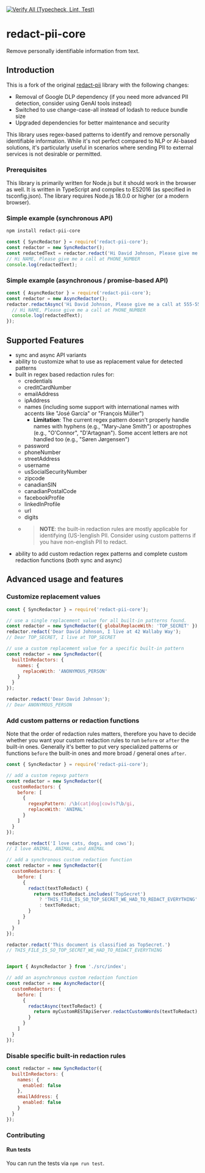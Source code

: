 [![Verify All (Typecheck, Lint, Test)](https://github.com/able-wong/redact-pii-core/actions/workflows/verify_all.yml/badge.svg)](https://github.com/able-wong/redact-pii-core/actions/workflows/verify_all.yml)

# redact-pii-core

Remove personally identifiable information from text.

## Introduction

This is a fork of the original [redact-pii](https://github.com/solvvy/redact-pii) library with the following changes:

- Removal of Google DLP dependency (if you need more advanced PII detection, consider using GenAI tools instead)
- Switched to use change-case-all instead of lodash to reduce bundle size
- Upgraded dependencies for better maintenance and security

This library uses regex-based patterns to identify and remove personally identifiable information. While it's not perfect compared to NLP or AI-based solutions, it's particularly useful in scenarios where sending PII to external services is not desirable or permitted.

### Prerequisites

This library is primarily written for Node.js but it should work in the browser as well.
It is written in TypeScript and compiles to ES2016 (as specified in tsconfig.json). The library requires Node.js 18.0.0 or higher (or a modern browser).

### Simple example (synchronous API)

```bash
npm install redact-pii-core
```

```js
const { SyncRedactor } = require('redact-pii-core');
const redactor = new SyncRedactor();
const redactedText = redactor.redact('Hi David Johnson, Please give me a call at 555-555-5555');
// Hi NAME, Please give me a call at PHONE_NUMBER
console.log(redactedText);
```

### Simple example (asynchronous / promise-based API)

```js
const { AsyncRedactor } = require('redact-pii-core');
const redactor = new AsyncRedactor();
redactor.redactAsync('Hi David Johnson, Please give me a call at 555-555-5555').then(redactedText => {
  // Hi NAME, Please give me a call at PHONE_NUMBER
  console.log(redactedText);
});
```

## Supported Features

- sync and async API variants
- ability to customize what to use as replacement value for detected patterns
- built in regex based redaction rules for:
  - credentials
  - creditCardNumber
  - emailAddress
  - ipAddress
  - names (including some support with international names with accents like "José García" or "François Müller")
    - **Limitation**: The current regex pattern doesn't properly handle names with hyphens (e.g., "Mary-Jane Smith") or apostrophes (e.g., "O'Connor", "D'Artagnan"). Some accent letters are not handled too (e.g., "Søren Jørgensen")
  - password
  - phoneNumber
  - streetAddress
  - username
  - usSocialSecurityNumber
  - zipcode
  - canadianSIN
  - canadianPostalCode
  - facebookProfile
  - linkedInProfile
  - url
  - digits
  - > **NOTE**: the built-in redaction rules are mostly applicable for identifying (US-)english PII.
    > Consider using custom patterns if you have non-english PII to redact.
- ability to add custom redaction regex patterns and complete custom redaction functions (both sync and async)

## Advanced usage and features

### Customize replacement values

```js
const { SyncRedactor } = require('redact-pii-core');

// use a single replacement value for all built-in patterns found.
const redactor = new SyncRedactor({ globalReplaceWith: 'TOP_SECRET' });
redactor.redact('Dear David Johnson, I live at 42 Wallaby Way');
// Dear TOP_SECRET, I live at TOP_SECRET

// use a custom replacement value for a specific built-in pattern
const redactor = new SyncRedactor({
  builtInRedactors: {
    names: {
      replaceWith: 'ANONYMOUS_PERSON'
    }
  }
});

redactor.redact('Dear David Johnson');
// Dear ANONYMOUS_PERSON
```

### Add custom patterns or redaction functions

Note that the order of redaction rules matters, therefore you have to decide whether you want your custom redaction rules to run `before` or `after` the built-in ones. Generally it's better to put very specialized patterns or functions `before` the built-in ones and more broad / general ones `after`.

```js
const { SyncRedactor } = require('redact-pii-core');

// add a custom regexp pattern
const redactor = new SyncRedactor({
  customRedactors: {
    before: [
      {
        regexpPattern: /\b(cat|dog|cow)s?\b/gi,
        replaceWith: 'ANIMAL'
      }
    ]
  }
});

redactor.redact('I love cats, dogs, and cows');
// I love ANIMAL, ANIMAL, and ANIMAL

// add a synchronous custom redaction function
const redactor = new SyncRedactor({
  customRedactors: {
    before: [
      {
        redact(textToRedact) {
          return textToRedact.includes('TopSecret')
            ? 'THIS_FILE_IS_SO_TOP_SECRET_WE_HAD_TO_REDACT_EVERYTHING'
            : textToRedact;
        }
      }
    ]
  }
});

redactor.redact('This document is classified as TopSecret.')
// THIS_FILE_IS_SO_TOP_SECRET_WE_HAD_TO_REDACT_EVERYTHING


import { AsyncRedactor } from './src/index';

// add an asynchronous custom redaction function
const redactor = new AsyncRedactor({
  customRedactors: {
    before: [
      {
        redactAsync(textToRedact) {
          return myCustomRESTApiServer.redactCustomWords(textToRedact);
        }
      }
    ]
  }
});
```

### Disable specific built-in redaction rules

```js
const redactor = new SyncRedactor({
  builtInRedactors: {
    names: {
      enabled: false
    },
    emailAddress: {
      enabled: false
    }
  }
});
```

### Contributing

#### Run tests

You can run the tests via `npm run test`.
